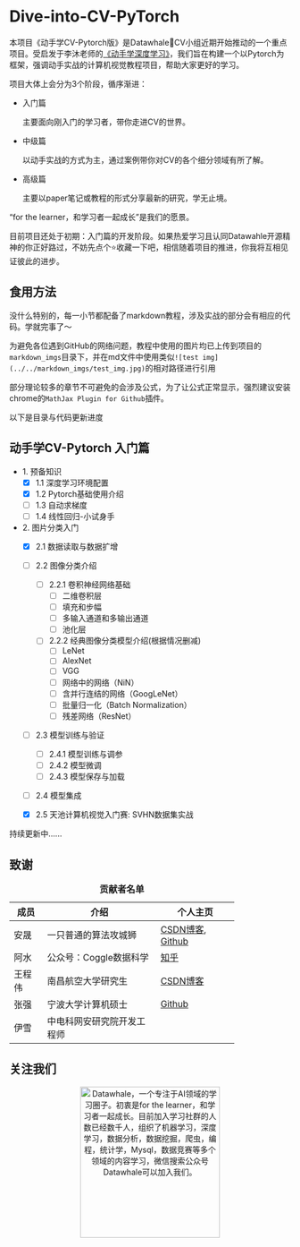 # Dive-into-CV-PyTorch

本项目《动手学CV-Pytorch版》是Datawhale:whale:CV小组近期开始推动的一个重点项目。受启发于李沐老师的[《动手学深度学习》](https://zh.d2l.ai/)，我们旨在构建一个以Pytorch为框架，强调动手实战的计算机视觉教程项目，帮助大家更好的学习。

项目大体上会分为3个阶段，循序渐进：

- 入门篇

    主要面向刚入门的学习者，带你走进CV的世界。

- 中级篇

    以动手实战的方式为主，通过案例带你对CV的各个细分领域有所了解。

- 高级篇

    主要以paper笔记或教程的形式分享最新的研究，学无止境。
    
“for the learner，和学习者一起成长”是我们的愿景。

目前项目还处于初期：入门篇的开发阶段。如果热爱学习且认同Datawahle开源精神的你正好路过，不妨先点个:star:收藏一下吧，相信随着项目的推进，你我将互相见证彼此的进步。

## 食用方法

没什么特别的，每一小节都配备了markdown教程，涉及实战的部分会有相应的代码。学就完事了～

为避免各位遇到GitHub的网络问题，教程中使用的图片均已上传到项目的`markdown_imgs`目录下，并在md文件中使用类似`![test img](../../markdown_imgs/test_img.jpg)`的相对路径进行引用

部分理论较多的章节不可避免的会涉及公式，为了让公式正常显示，强烈建议安装chrome的`MathJax Plugin for Github`插件。

以下是目录与代码更新进度

## 动手学CV-Pytorch 入门篇

* 1\. 预备知识
    - [x] 1.1 深度学习环境配置
    - [x] 1.2 Pytorch基础使用介绍
    - [ ] 1.3 自动求梯度
    - [ ] 1.4 线性回归-小试身手
* 2\. 图片分类入门
    - [x] 2.1 数据读取与数据扩增
    - [ ] 2.2 图像分类介绍
        - [ ] 2.2.1 卷积神经网络基础
            - [ ] 二维卷积层
            - [ ] 填充和步幅
            - [ ] 多输入通道和多输出通道
            - [ ] 池化层
        - [ ] 2.2.2 经典图像分类模型介绍(根据情况删减)
            - [ ] LeNet
            - [ ] AlexNet
            - [ ] VGG
            - [ ] 网络中的网络（NiN）
            - [ ] 含并行连结的网络（GoogLeNet）
            - [ ] 批量归一化（Batch Normalization）
            - [ ] 残差网络（ResNet）
    - [ ] 2.3 模型训练与验证
        - [ ] 2.4.1 模型训练与调参
        - [ ] 2.4.2 模型微调
        - [ ] 2.4.3 模型保存与加载
    - [ ] 2.4 模型集成
    - [x] 2.5 天池计算机视觉入门赛: SVHN数据集实战


持续更新中......


## 致谢

<table align="center" style="width:80%;">
  <caption><b>贡献者名单</b></caption>
<thead>
  <tr>
    <th>成员</th>
    <th>介绍</th>
    <th>个人主页</th>
  </tr>
</thead>
<tbody>
  <tr>
    <td><span style="font-weight:normal;font-style:normal;text-decoration:none">安晟</span></td>
    <td><span style="font-weight:normal;font-style:normal;text-decoration:none">一只普通的算法攻城狮 </td>
    <td><a href="https://blog.csdn.net/u011583927">CSDN博客</a>,   <a href="https://github.com/monkeyDemon">Github</a></td>
  </tr>
  <tr>
    <td>阿水</td>
    <td><span style="font-weight:normal;font-style:normal;text-decoration:none">公众号：Coggle数据科学 </td>
    <td><a href="https://www.zhihu.com/people/finlayliu">知乎</a></td>
  </tr>
  <tr>
    <td><span style="font-weight:normal;font-style:normal;text-decoration:none">王程伟</span></td>
    <td><span style="font-weight:normal;font-style:normal;text-decoration:none">南昌航空大学研究生   </td>
    <td><a href="https://blog.csdn.net/weixin_40647819">CSDN博客</a></td>
  </tr>
  <tr>
    <td><span style="font-weight:normal;font-style:normal;text-decoration:none">张强</span></td>
    <td><span style="font-weight:normal;font-style:normal;text-decoration:none">宁波大学计算机硕士</td>
    <td><a href="https://github.com/QiangZiBro">Github</a></td>
  </tr>
  <tr>
    <td><span style="font-weight:normal;font-style:normal;text-decoration:none">伊雪</span></td>
    <td><span style="font-weight:normal;font-style:normal;text-decoration:none">中电科网安研究院开发工程师</span></td>
    <td> </td>
  </tr>
</tbody>
</table> 


## 关注我们
<div align=center><img src="https://raw.githubusercontent.com/datawhalechina/pumpkin-book/master/res/qrcode.jpeg" width = "250" height = "270" alt="Datawhale，一个专注于AI领域的学习圈子。初衷是for the learner，和学习者一起成长。目前加入学习社群的人数已经数千人，组织了机器学习，深度学习，数据分析，数据挖掘，爬虫，编程，统计学，Mysql，数据竞赛等多个领域的内容学习，微信搜索公众号Datawhale可以加入我们。"></div>

